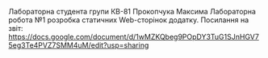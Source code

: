 Лабораторна студента групи КВ-81
Прокопчука Максима
Лабораторна робота №1 розробка статичних Web-сторінок додатку.
Посилання на звіт: https://docs.google.com/document/d/1wMZKQbeg9POpDY3TuG1SJnHGV75eg3Te4PVZ7SMM4uM/edit?usp=sharing
